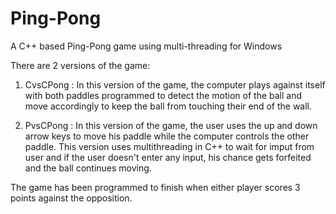 # Ping-Pong
A C++ based Ping-Pong game using multi-threading for Windows

There are 2 versions of the game:

1. CvsCPong : In this version of the game, the computer plays against itself with both paddles programmed to detect the motion of the ball and move accordingly to keep the ball from touching their end of the wall.

2. PvsCPong : In this version of the game, the user uses the up and down arrow keys to move his paddle while the computer controls the other paddle. This version uses multithreading in C++ to wait for imput from user and if the user doesn't enter any input, his chance gets forfeited and the ball continues moving.

The game has been programmed to finish when either player scores 3 points against the opposition.
